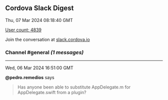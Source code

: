 ## Cordova Slack Digest
Thu, 07 Mar 2024 08:18:40 GMT

[User count: 4839](https://cordova.slack.com/)


Join the conversation at [slack.cordova.io](http://slack.cordova.io/)

### __Channel #general__ _(1 messages)_
---

Wed, 06 Mar 2024 16:51:00 GMT

__@pedro.remedios__ says 
> Has anyone been able to substitute AppDelegate.m for AppDelegate.swift from a plugin?
> 
